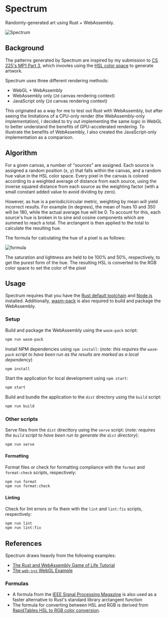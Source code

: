 # Spectrum

Randomly-generated art using Rust + WebAssembly.

![Spectrum](https://user-images.githubusercontent.com/32147742/85253776-8451d800-b424-11ea-818d-a596c460c307.png)

## Background

The patterns generated by Spectrum are inspired by my submission to [CS 225's MP1 Part 3](https://courses.engr.illinois.edu/cs225/fa2018/mps/1/#part-3-getting-creative), which invovles using the [HSL color space](https://en.wikipedia.org/wiki/HSL_and_HSV) to generate artwork.

Spectrum uses three different rendering methods:

- WebGL + WebAssembly
- WebAssembly only (`2d` canvas rendering context)
- JavaScript only (`2d` canvas rendering context)

This originated as a way for me to test out Rust with WebAssembly, but after seeing the limitations of a CPU-only render (the WebAssembly-only implementation), I decided to try out implementing the same logic in WebGL to better understand the benefits of GPU-accelerated rendering. To illustrate the benefits of WebAssembly, I also created the JavaScript-only implementation as a comparison.

## Algorithm

For a given canvas, a number of "sources" are assigned. Each source is assigned a random position (x, y) that falls within the canvas, and a random hue value in the HSL color space. Every pixel in the canvas is colored according to a weighted average of distance from each source, using the inverse squared distance from each source as the weighting factor (with a small constant added value to avoid dividing by zero).

However, as hue is a periodic/circular metric, weighting by mean will yield incorrect results. For example (in degrees), the mean of hues 10 and 350 will be 180, while the actual average hue will be 0. To account for this, each source's hue is broken in to sine and cosine components which are summed to reach a total. The arctangent is then applied to the total to calculate the resulting hue.

The formula for calculating the hue of a pixel is as follows:

![formula](<https://render.githubusercontent.com/render/math?math=hue(x,y)=\arctan{{\frac{\sum{\frac{\sin{source.hue}}{(x-source.x)^2+(y-source.y)^2+1}}}{\sum{\frac{\cos{source.hue}}{(x-source.x)^2+(y-source.y)^2+1}}}}}>)

The saturation and lightness are held to be 100% and 50%, respectively, to get the purest form of the hue. The resulting HSL is converted to the RGB color space to set the color of the pixel

## Usage

Spectrum requires that you have the [Rust default toolchain](https://www.rust-lang.org/tools/install) and [Node.js](https://nodejs.org/en/download/) installed. Additionally, [wasm-pack](https://rustwasm.github.io/wasm-pack/installer/#) is also required to build and package the WebAssembly.

### Setup

Build and package the WebAssembly using the `wasm-pack` script:

```sh
npm run wasm-pack
```

Install NPM dependencies using `npm install`: (_note: this requires the `wasm-pack` script to have been run as the results are marked as a local dependency_)

```sh
npm install
```

Start the application for local development using `npm start`:

```sh
npm start
```

Build and bundle the application to the `dist` directory using the `build` script:

```sh
npm run build
```

### Other scripts

Serve files from the `dist` directtory using the `serve` script: (_note: requires the `build` script to have been run to generate the `dist` directory_):

```sh
npm run serve
```

#### Formatting

Format files or check for formatting compliance with the `format` and `format:check` scripts, respectively:

```sh
npm run format
npm run format:check
```

#### Linting

Check for lint errors or fix them with the `lint` and `lint:fix` scripts, respectively:

```sh
npm run lint
npm run lint:fix
```

## References

Spectrum draws heavily from the following examples:

- [The Rust and WebAssembly Game of Life Tutorial](https://rustwasm.github.io/book/game-of-life/introduction.html)
- [The `web-sys` WebGL Example](https://rustwasm.github.io/wasm-bindgen/examples/webgl.html)

### Formulas

- A formula from the [IEEE Signal Processing Magazine](http://www-labs.iro.umontreal.ca/~mignotte/IFT2425/Documents/EfficientApproximationArctgFunction.pdf) is also used as a faster alternative to Rust's standard library arctangent function
- The formula for converting between HSL and RGB is derived from [RapidTables HSL to RGB color conversion](https://www.rapidtables.com/convert/color/hsl-to-rgb.html).
